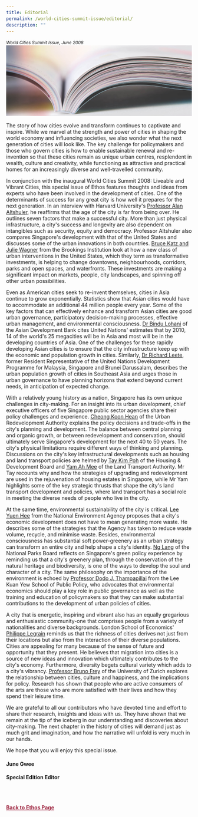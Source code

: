 ```yaml
---
title: Editorial
permalink: /world-cities-summit-issue/editorial/
description: ""
---
```

<style>

.back a
{
	color: #9f2943;
	font-weight: bold;
}

#banner img
{
	width:100%;
}
	
.author
{
border-bottom: 1px solid black;
margin-top:40px;
padding-bottom:30px;
border-top: 1px solid black;	

}

.author p {
	font-size: 0.9em;
	line-height:24px !important;
	}	

.break
{
   border-top: 1px solid  black;
   border-bottom: 1px solid black;
	 padding:20px;
	text-align:center;
	margin-top:50px;
}
	
.break1
{
font-family: Georgia;
	font-size:20px;
	font-style: italic;
	font-weight: bold;
}

.boxheader {
	color: white !important;
	}	

.containerbox {
	background-color: #eceedb;
	border-radius: 10px;
	padding: 5%;
	margin-top: 5%;
	
	}	

li {
	font-size: 15px !important;
	
	}	

</style>

<em><small>World Cities Summit Issue, June 2008</small></em>
<img src="/images/Landing_Banner_Images/knowledge_editorial_banner_01.jpg">

  
<p>The story of how cities evolve and transform continues to captivate and inspire. While we marvel at the strength and power of cities in shaping the world economy and influencing societies, we also wonder what the next generation of cities will look like. The key challenge for policymakers and those who govern cities is how to enable sustainable renewal and re-invention so that these cities remain as unique urban centres, resplendent in wealth, culture and creativity, while functioning as attractive and practical homes for an increasingly diverse and well-travelled community.</p>  
  
<p>In conjunction with the inaugural World Cities Summit 2008: Liveable and Vibrant Cities, this special issue of Ethos features thoughts and ideas from experts who have been involved in the development of cities. One of the determinants of success for any great city is how well it prepares for the next generation. In an interview with Harvard University's <a href="/world-cities-summit-issue/planning-and-innovation-for-city-success/">Professor Alan Altshuler</a>, he reaffirms that the age of the city is far from being over. He outlines seven factors that make a successful city. More than just physical infrastructure, a city's success and longevity are also dependent on intangibles such as security, equity and democracy. Professor Altshuler also compares Singapore's development with that of the United States and discusses some of the urban innovations in both countries. <a href="/world-cities-summit-issue/transformative-investments-remaking-american-cities-for-a-new-century/">Bruce Katz and Julie Wagner</a>&nbsp;from the Brookings Institution look at how a new class of urban interventions in the United States, which they term as transformative investments, is helping to change downtowns, neighbourhoods, corridors, parks and open spaces, and waterfronts. These investments are making a significant impact on markets, people, city landscapes, and spinning off other urban possibilities.</p>  
  
<p>Even as American cities seek to re-invent themselves, cities in Asia continue to grow exponentially. Statistics show that Asian cities would have to accommodate an additional 44 million people every year. Some of the key factors that can effectively enhance and transform Asian cities are good urban governance, participatory decision-making processes, effective urban management, and environmental consciousness. <a href="/world-cities-summit-issue/the-growth-of-asian-cities/">Dr Bindu Lohani</a>&nbsp;of the Asian Development Bank cites United Nations' estimates that by 2010, 14 of the world's 25 megacities will be in Asia and most will be in the developing countries of Asia. One of the challenges for these rapidly developing Asian cities is to ensure that the city infrastructure keep up with the economic and population growth in cities. Similarly, <a href="/world-cities-summit-issue/human-development-and-urbanisation/">Dr Richard Leete</a>, former Resident Representative of the United Nations Development Programme for Malaysia, Singapore and Brunei Darussalam, describes the urban population growth of cities in Southeast Asia and urges those in urban governance to have planning horizons that extend beyond current needs, in anticipation of expected change.</p>  
  
<p>With a relatively young history as a nation, Singapore has its own unique challenges in city-making. For an insight into its urban development, chief executive officers of five Singapore public sector agencies share their policy challenges and experience. <a href="/world-cities-summit-issue/achieving-sustainable-urban-development/">Cheong Koon Hean</a>&nbsp;of the Urban Redevelopment Authority explains the policy decisions and trade-offs in the city's planning and development. The balance between central planning and organic growth, or between redevelopment and conservation, should ultimately serve Singapore's development for the next 40 to 50 years. The city's physical limitations require different ways of thinking and planning. Discussions on the city's key infrastructural developments such as housing and land transport policies are helmed by <a href="/world-cities-summit-issue/the-twin-pillars-of-estate-rejuvenation/">Tay Kim Poh</a>&nbsp;of the Housing &amp; Development Board and <a href="/world-cities-summit-issue/designing-urban-journeys/">Yam Ah Mee</a>&nbsp;of the Land Transport Authority. Mr Tay recounts why and how the strategies of upgrading and redevelopment are used in the rejuvenation of housing estates in Singapore, while Mr Yam highlights some of the key strategic thrusts that shape the city's land transport development and policies, where land transport has a social role in meeting the diverse needs of people who live in the city.</p>  
  
<p>At the same time, environmental sustainability of the city is critical. <a href="/world-cities-summit-issue/waste-management-and-economic-growth/">Lee Yuen Hee</a>&nbsp;from the National Environment Agency proposes that a city's economic development does not have to mean generating more waste. He describes some of the strategies that the Agency has taken to reduce waste volume, recycle, and minimise waste. Besides, environmental consciousness has substantial soft power-greenery as an urban strategy can transform an entire city and help shape a city's identity. <a href="/world-cities-summit-issue/a-city-in-a-garden/">Ng Lang</a>&nbsp;of the National Parks Board reflects on Singapore's green policy experience by reminding us that a city's greenery plan, through the conservation of the natural heritage and biodiversity, is one of the ways to develop the soul and character of a city. The same philosophy on the importance of the environment is echoed by <a href="/world-cities-summit-issue/opinion-the-environment-as-capital/">Professor Dodo J. Thampapillai</a>&nbsp;from the Lee Kuan Yew School of Public Policy, who advocates that environmental economics should play a key role in public governance as well as the training and education of policymakers so that they can make substantial contributions to the development of urban policies of cities.</p>  
  
<p>A city that is energetic, inspiring and vibrant also has an equally gregarious and enthusiastic community-one that comprises people from a variety of nationalities and diverse backgrounds. London School of Economics' <a href="/world-cities-summit-issue/diversity-through-migration/">Philippe Legrain</a>&nbsp;reminds us that the richness of cities derives not just from their locations but also from the interaction of their diverse populations. Cities are appealing for many because of the sense of future and opportunity that they present. He believes that migration into cities is a source of new ideas and innovation which ultimately contributes to the city's economy. Furthermore, diversity begets cultural variety which adds to a city's vibrancy. <a href="/world-cities-summit-issue/cities-culture-and-happiness/">Professor Bruno Frey</a>&nbsp;of the University of Zurich explores the relationship between cities, culture and happiness, and the implications for policy. Research has shown that people who are active consumers of the arts are those who are more satisfied with their lives and how they spend their leisure time.</p>  
  
<p>We are grateful to all our contributors who have devoted time and effort to share their research, insights and ideas with us. They have shown that we remain at the tip of the iceberg in our understanding and discoveries about city-making. The next chapter in the history of cities will demand just as much grit and imagination, and how the narrative will unfold is very much in our hands.</p>  
  
<p>We hope that you will enjoy this special issue.</p>  
  
<h4>June Gwee</h4>  
  
<p><strong>Special Edition Editor</strong> </p>  
  
<br>  
  





<br>
<br>	
<div class="back">
<a href="/ethos/">Back to Ethos Page</a>	
</div>